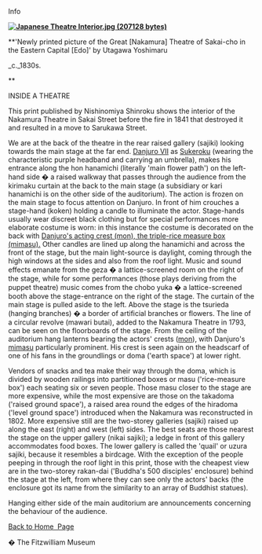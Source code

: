 Info

 **[![Japanese Theatre Interior.jpg (207128 bytes)](Japanese_Theatre_Interior_small1.jpg)](KUN/thraatere.htm)**

**'Newly printed picture of the Great \[Nakamura\] Theatre of Sakai-cho in the Eastern Capital \[Edo\]' by Utagawa Yoshimaru

_c._1830s.

**

INSIDE A THEATRE

This print published by Nishinomiya Shinroku shows the interior of the Nakamura Theatre in Sakai Street before the fire in 1841 that destroyed it and resulted in a move to Sarukawa Street.

We are at the back of the theatre in the rear raised gallery (sajiki) looking towards the main stage at the far end. [Danjuro VII](textE.htm) as [Sukeroku](Group5.htm) (wearing the characteristic purple headband and carrying an umbrella), makes his entrance along the hon hanamichi (literally 'main flower path') on the left-hand side � a raised walkway that passes through the audience from the kirimaku curtain at the back to the main stage (a subsidiary or kari hanamichi is on the other side of the auditorium). The action is frozen on the main stage to focus attention on Danjuro. In front of him crouches a stage-hand (koken) holding a candle to illuminate the actor. Stage-hands usually wear discreet black clothing but for special performances more elaborate costume is worn: in this instance the costume is decorated on the back with [Danjuro's acting crest (mon), the triple-rice measure box (mimasu).](textD.htm) Other candles are lined up along the hanamichi and across the front of the stage, but the main light-source is daylight, coming through the high windows at the sides and also from the roof light. Music and sound effects emanate from the geza � a lattice-screened room on the right of the stage, while for some performances (those plays deriving from the puppet theatre) music comes from the chobo yuka � a lattice-screened booth above the stage-entrance on the right of the stage. The curtain of the main stage is pulled aside to the left. Above the stage is the tsurieda (hanging branches) � a border of artificial branches or flowers. The line of a circular revolve (mawari butai), added to the Nakamura Theatre in 1793, can be seen on the floorboards of the stage. From the ceiling of the auditorium hang lanterns bearing the actors' crests ([mon](textD.htm)), with Danjuro's [mimasu](textD.htm) particularly prominent. His crest is seen again on the headscarf of one of his fans in the groundlings or doma ('earth space') at lower right.

Vendors of snacks and tea make their way through the doma, which is divided by wooden railings into partitioned boxes or masu ('rice-measure box') each seating six or seven people. Those masu closer to the stage are more expensive, while the most expensive are those on the takadoma ('raised ground space'), a raised area round the edges of the hiradoma ('level ground space') introduced when the Nakamura was reconstructed in 1802. More expensive still are the two-storey galleries (sajiki) raised up along the east (right) and west (left) sides. The best seats are those nearest the stage on the upper gallery (nikai sajiki); a ledge in front of this gallery accommodates food boxes. The lower gallery is called the 'quail' or uzura sajiki, because it resembles a birdcage. With the exception of the people peeping in through the roof light in this print, those with the cheapest view are in the two-storey rakan-dai ('Buddha's 500 disciples' enclosure) behind the stage at the left, from where they can see only the actors' backs (the enclosure got its name from the similarity to an array of Buddhist statues).

Hanging either side of the main auditorium are announcements concerning the behaviour of the audience.

[Back to Home  Page](texthomepage.htm)


� The Fitzwilliam Museum

